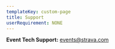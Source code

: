 ```yaml
---
templateKey: custom-page
title: Support
userRequirement: NONE
---
```

**Event Tech Support:** [events@strava.com ](mailto:events@strava.com)